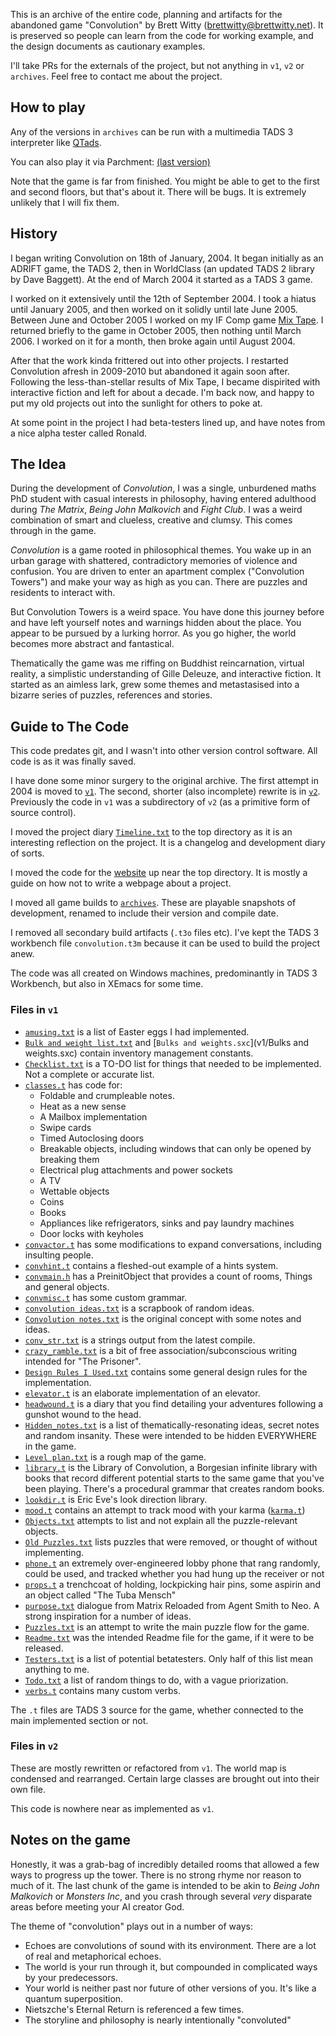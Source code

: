 This is an archive of the entire code, planning and artifacts for the abandoned game "Convolution" by Brett Witty (brettwitty@brettwitty.net). It is preserved so people can learn from the code for working example, and the design documents as cautionary examples.

I'll take PRs for the externals of the project, but not anything in `v1`, `v2` or `archives`. Feel free to contact me about the project.

## How to play

Any of the versions in `archives` can be run with a multimedia TADS 3 interpreter like [QTads](https://realnc.github.io/qtads/).

You can also play it via Parchment: [(last version)](https://iplayif.com/?story=https%3A%2F%2Fgithub.com%2FBrettWitty%2Fconvolution%2Fraw%2Fmain%2Farchives%2Fconvolution-v1.30-2005-04-04.t3)

Note that the game is far from finished. You might be able to get to the first and second floors, but that's about it. There will be bugs. It is extremely unlikely that I will fix them.

## History

I began writing Convolution on 18th of January, 2004. It began initially as an ADRIFT game, the TADS 2, then in WorldClass (an updated TADS 2 library by Dave Baggett). At the end of March 2004 it started as a TADS 3 game.

I worked on it extensively until the 12th of September 2004. I took a hiatus until January 2005, and then worked on it solidly until late June 2005. Between June and October 2005 I worked on my IF Comp game [Mix Tape](https://ifdb.org/viewgame?id=lfydav1zsoftnwm4). I returned briefly to the game in October 2005, then nothing until March 2006. I worked on it for a month, then broke again until August 2004.

After that the work kinda frittered out into other projects. I restarted Convolution afresh in 2009-2010 but abandoned it again soon after. Following the less-than-stellar results of Mix Tape, I became dispirited with interactive fiction and left for about a decade. I'm back now, and happy to put my old projects out into the sunlight for others to poke at.

At some point in the project I had beta-testers lined up, and have notes from a nice alpha tester called Ronald.

## The Idea

During the development of *Convolution*, I was a single, unburdened maths PhD student with casual interests in philosophy, having entered adulthood during *The Matrix*, *Being John Malkovich* and *Fight Club*. I was a weird combination of smart and clueless, creative and clumsy. This comes through in the game.

*Convolution* is a game rooted in philosophical themes. You wake up in an urban garage with shattered, contradictory memories of violence and confusion. You are driven to enter an apartment complex ("Convolution Towers") and make your way as high as you can. There are puzzles and residents to interact with.

But Convolution Towers is a weird space. You have done this journey before and have left yourself notes and warnings hidden about the place. You appear to be pursued by a lurking horror. As you go higher, the world becomes more abstract and fantastical.

Thematically the game was me riffing on Buddhist reincarnation, virtual reality, a simplistic understanding of Gille Deleuze, and interactive fiction. It started as an aimless lark, grew some themes and metastasised into a bizarre series of puzzles, references and stories.

## Guide to The Code

This code predates git, and I wasn't into other version control software. All code is as it was finally saved.

I have done some minor surgery to the original archive. The first attempt in 2004 is moved to [`v1`](v1/). The second, shorter (also incomplete) rewrite is in [`v2`](v2/). Previously the code in `v1` was a subdirectory of `v2` (as a primitive form of source control).

I moved the project diary [`Timeline.txt`](Timeline.txt) to the top directory as it is an interesting reflection on the project. It is a changelog and development diary of sorts.

I moved the code for the [website](website/) up near the top directory. It is mostly a guide on how not to write a webpage about a project.

I moved all game builds to [`archives`](archives/). These are playable snapshots of development, renamed to include their version and compile date.

I removed all secondary build artifacts (`.t3o` files etc). I've kept the TADS 3 workbench file `convolution.t3m` because it can be used to build the project anew.

The code was all created on Windows machines, predominantly in TADS 3 Workbench, but also in XEmacs for some time.

### Files in `v1`

  * [`amusing.txt`](v1/amusing.txt) is a list of Easter eggs I had implemented.
  * [`Bulk and weight list.txt`](v1/Bulk%20and%20weight%20list.txt) and [`Bulks and weights.sxc`](v1/Bulks and weights.sxc) contain inventory management constants.
  * [`Checklist.txt`](v1/Checklist.txt) is a TO-DO list for things that needed to be implemented. Not a complete or accurate list.
  * [`classes.t`](v1/classes.t) has code for:
    * Foldable and crumpleable notes.
    * Heat as a new sense
    * A Mailbox implementation
    * Swipe cards
    * Timed Autoclosing doors
    * Breakable objects, including windows that can only be opened by breaking them
    * Electrical plug attachments and power sockets
    * A TV
    * Wettable objects
    * Coins
    * Books
    * Appliances like refrigerators, sinks and pay laundry machines
    * Door locks with keyholes
  * [`convactor.t`](v1/convactor.t) has some modifications to expand conversations, including insulting people.
  * [`convhint.t`](v1/convhint.t) contains a fleshed-out example of a hints system.
  * [`convmain.h`](v1/convmain.h) has a PreinitObject that provides a count of rooms, Things and general objects.
  * [`convmisc.t`](v1/convmisc.t) has some custom grammar.
  * [`convolution ideas.txt`](v1/convolution%20ideas.txt) is a scrapbook of random ideas.
  * [`Convolution notes.txt`](v1/Convolution%20notes.txt) is the original concept with some notes and ideas.
  * [`conv_str.txt`](v1/conv_str.txt) is a strings output from the latest compile.
  * [`crazy_ramble.txt`](v1/crazy_ramble.txt) is a bit of free association/subconscious writing intended for "The Prisoner".
  * [`Design Rules I Used.txt`](v1/Design%20Rules%20I%20Used.txt) contains some general design rules for the implementation.
  * [`elevator.t`](v1/elevator.t) is an elaborate implementation of an elevator.
  * [`headwound.t`](v1/headwound.t) is a diary that you find detailing your adventures following a gunshot wound to the head.
  * [`Hidden_notes.txt`](v1/Hidden_notes.txt) is a list of thematically-resonating ideas, secret notes and random insanity. These were intended to be hidden EVERYWHERE in the game.
  * [`Level plan.txt`](v1/Level%20plan.txt) is a rough map of the game.
  * [`library.t`](v1/library.t) is the Library of Convolution, a Borgesian infinite library with books that record different potential starts to the same game that you've been playing. There's a procedural grammar that creates random books.
  * [`lookdir.t`](v1/lookdir.t) is Eric Eve's look direction library.
  * [`mood.t`](v1/mood.t) contains an attempt to track mood with your karma ([`karma.t`](v1/karma.t))
  * [`Objects.txt`](v1/Objects.txt) attempts to list and not explain all the puzzle-relevant objects.
  * [`Old Puzzles.txt`](v1/Old%20Puzzles.txt) lists puzzles that were removed, or thought of without implementing.
  * [`phone.t`](v1/phone.t) an extremely over-engineered lobby phone that rang randomly, could be used, and tracked whether you had hung up the receiver or not
  * [`props.t`](v1/props.t) a trenchcoat of holding, lockpicking hair pins, some aspirin and an object called "The Tuba Mensch"
  * [`purpose.txt`](v1/purpose.txt) dialogue from Matrix Reloaded from Agent Smith to Neo. A strong inspiration for a number of ideas.
  * [`Puzzles.txt`](v1/Puzzles.txt) is an attempt to write the main puzzle flow for the game.
  * [`Readme.txt`](v1/Readme.txt) was the intended Readme file for the game, if it were to be released.
  * [`Testers.txt`](v1/Testers.txt) is a list of potential betatesters. Only half of this list mean anything to me.
  * [`Todo.txt`](v1/Todo.txt) a list of random things to do, with a vague priorization.
  * [`verbs.t`](v1/verbs.t) contains many custom verbs.

The `.t` files are TADS 3 source for the game, whether connected to the main implemented section or not.

### Files in `v2`

These are mostly rewritten or refactored from `v1`. The world map is condensed and rearranged. Certain large classes are brought out into their own file.

This code is nowhere near as implemented as `v1`.

## Notes on the game

Honestly, it was a grab-bag of incredibly detailed rooms that allowed a few ways to progress up the tower. There is no strong rhyme nor reason to much of it. The last chunk of the game is intended to be akin to *Being John Malkovich* or *Monsters Inc*, and you crash through several *very* disparate areas before meeting your AI creator God.

The theme of "convolution" plays out in a number of ways:
  * Echoes are convolutions of sound with its environment. There are a lot of real and metaphorical echoes.
  * The world is your run through it, but compounded in complicated ways by your predecessors.
  * Your world is neither past nor future of other versions of you. It's like a quantum superposition.
  * Nietszche's Eternal Return is referenced a few times.
  * The storyline and philosophy is nearly intentionally "convoluted"
